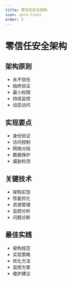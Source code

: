 ```yaml
---
title: 零信任安全架构
icon: zero-trust
order: 5
---
```


# 零信任安全架构

## 架构原则
- 永不信任
- 始终验证
- 最小权限
- 持续监控
- 动态访问

## 实现要点
- 身份验证
- 访问控制
- 网络分段
- 数据保护
- 威胁检测

## 关键技术
- 架构实现
- 性能优化
- 资源管理
- 监控分析
- 问题诊断

## 最佳实践
- 架构规范
- 实现策略
- 优化方法
- 监控方案
- 维护建议
